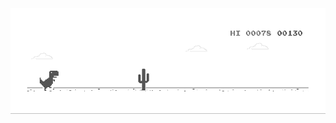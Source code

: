 <a href="https://chromedino.com">
  <picture>
    <source media="(prefers-color-scheme: dark)" srcset="./assets/img/dino-dark.gif" />
    <source media="(prefers-color-scheme: light)" srcset="./assets/img/dino.gif" />
    <img alt="https://leoespinoza.github.io" src="./assets/img/dino.gif" />
  </picture>
</a>